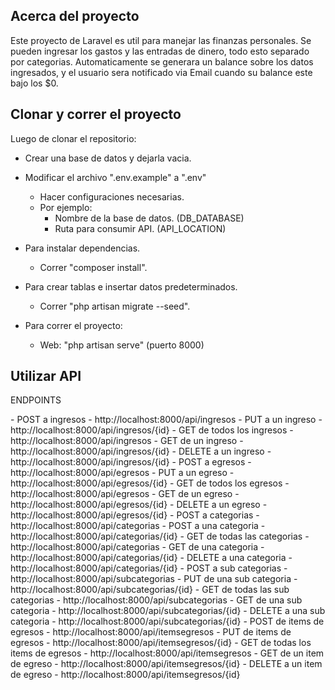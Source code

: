  
## Acerca del proyecto
Este proyecto de Laravel es util para manejar las finanzas personales.
Se pueden ingresar los gastos y las entradas de dinero, todo esto separado por categorias. Automaticamente se generara un balance sobre los datos ingresados, y el usuario sera notificado via Email cuando su balance este bajo los $0.

## Clonar y correr el proyecto

Luego de clonar el repositorio:

- Crear una base de datos y dejarla vacia.
- Modificar el archivo ".env.example" a ".env"
    - Hacer configuraciones necesarias. 
    - Por ejemplo:
        - Nombre de la base de datos. (DB_DATABASE)
        - Ruta para consumir API. (API_LOCATION)
- Para instalar dependencias.
    - Correr "composer install".
- Para crear tablas e insertar datos predeterminados.
    - Correr "php artisan migrate --seed".

- Para correr el proyecto:
    - Web: "php artisan serve" (puerto 8000)

## Utilizar API

ENDPOINTS

<Ingresos>
- POST a ingresos
    - http://localhost:8000/api/ingresos
- PUT a un ingreso
    - http://localhost:8000/api/ingresos/{id}
- GET de todos los ingresos
    - http://localhost:8000/api/ingresos
- GET de un ingreso
    - http://localhost:8000/api/ingresos/{id}
- DELETE a un ingreso
    - http://localhost:8000/api/ingresos/{id}

<Egresos>
- POST a egresos
    - http://localhost:8000/api/egresos
- PUT a un egreso
    - http://localhost:8000/api/egresos/{id}
- GET de todos los egresos
    - http://localhost:8000/api/egresos
- GET de un egreso
    - http://localhost:8000/api/egresos/{id}
- DELETE a un egreso
    - http://localhost:8000/api/egresos/{id}

<Categorias>
- POST a categorias
    - http://localhost:8000/api/categorias
- POST a una categoria
    - http://localhost:8000/api/categorias/{id}
- GET de todas las categorias
    - http://localhost:8000/api/categorias
- GET de una categoria
    - http://localhost:8000/api/categorias/{id}
- DELETE a una categoria
    - http://localhost:8000/api/categorias/{id}

<SubCategorias>
- POST a sub categorias
    - http://localhost:8000/api/subcategorias
- PUT de una sub categoria
    - http://localhost:8000/api/subcategorias/{id}
- GET de todas las sub categorias
    - http://localhost:8000/api/subcategorias
- GET de una sub categoria
    - http://localhost:8000/api/subcategorias/{id}
- DELETE a una sub categoria
    - http://localhost:8000/api/subcategorias/{id}

<ItemsEgresos>
- POST de items de egresos
    - http://localhost:8000/api/itemsegresos
- PUT de items de egresos
    - http://localhost:8000/api/itemsegresos/{id}
- GET de todas los items de egresos
    - http://localhost:8000/api/itemsegresos
- GET de un item de egreso
    - http://localhost:8000/api/itemsegresos/{id}
- DELETE a un item de egreso
    - http://localhost:8000/api/itemsegresos/{id}

  
 